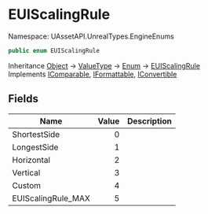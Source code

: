 # EUIScalingRule

Namespace: UAssetAPI.UnrealTypes.EngineEnums

```csharp
public enum EUIScalingRule
```

Inheritance [Object](https://docs.microsoft.com/en-us/dotnet/api/system.object) → [ValueType](https://docs.microsoft.com/en-us/dotnet/api/system.valuetype) → [Enum](https://docs.microsoft.com/en-us/dotnet/api/system.enum) → [EUIScalingRule](./uassetapi.unrealtypes.engineenums.euiscalingrule.md)<br>
Implements [IComparable](https://docs.microsoft.com/en-us/dotnet/api/system.icomparable), [IFormattable](https://docs.microsoft.com/en-us/dotnet/api/system.iformattable), [IConvertible](https://docs.microsoft.com/en-us/dotnet/api/system.iconvertible)

## Fields

| Name | Value | Description |
| --- | --: | --- |
| ShortestSide | 0 |  |
| LongestSide | 1 |  |
| Horizontal | 2 |  |
| Vertical | 3 |  |
| Custom | 4 |  |
| EUIScalingRule_MAX | 5 |  |
